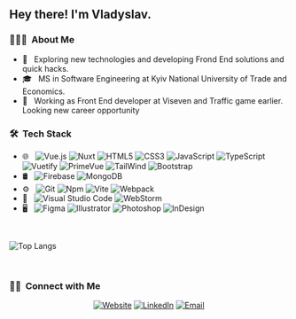 <h2> Hey there! I'm Vladyslav.</h2>

<h3> 👨🏻‍💻 &nbsp;About Me </h3>

- 🤔 &nbsp; Exploring new technologies and developing Frond End solutions and quick hacks.
- 🎓 &nbsp; MS in Software Engineering at Kyiv National University of Trade and Economics.
- 💼 &nbsp; Working as Front End developer at Viseven and Traffic game earlier. Looking new career opportunity

<h3> 🛠 &nbsp;Tech Stack</h3>

- 🌐 &nbsp;
  ![Vue.js](https://img.shields.io/badge/-Vue.js-333333?style=flat&logo=vuedotjs)
  ![Nuxt](https://img.shields.io/badge/-Nuxt-333333?style=flat&logo=nuxt)
  ![HTML5](https://img.shields.io/badge/-HTML5-333333?style=flat&logo=HTML5)
  ![CSS3](https://img.shields.io/badge/-CSS3-333333?style=flat&logo=CSS3&logoColor=1572B6)
  ![JavaScript](https://img.shields.io/badge/-JavaScript-333333?style=flat&logo=javascript)
  ![TypeScript](https://img.shields.io/badge/-TypeScript-333333?style=flat&logo=typescript)
  ![Vuetify](https://img.shields.io/badge/-Vuetify-333333?style=flat&logo=vuetify)
  ![PrimeVue](https://img.shields.io/badge/-PrimeVue-333333?style=flat&logo=primevue)
  ![TailWind](https://img.shields.io/badge/-TailWind-333333?style=flat&logo=tailwindcss)
  ![Bootstrap](https://img.shields.io/badge/-Bootstrap-333333?style=flat&logo=bootstrap&logoColor=563D7C)
- 🛢 &nbsp;
  ![Firebase](https://img.shields.io/badge/-Firebase-333333?style=flat&logo=firebase)
  ![MongoDB](https://img.shields.io/badge/-MongoDB-333333?style=flat&logo=mongodb)
- ⚙️ &nbsp;
  ![Git](https://img.shields.io/badge/-Git-333333?style=flat&logo=git)
  ![Npm](https://img.shields.io/badge/-Npm-333333?style=flat&logo=npm)
  ![Vite](https://img.shields.io/badge/-Vite-333333?style=flat&logo=vite)
  ![Webpack](https://img.shields.io/badge/-Webpack-333333?style=flat&logo=webpack)
- 🔧 &nbsp;
  ![Visual Studio Code](https://img.shields.io/badge/-Visual%20Studio%20Code-333333?style=flat&logo=visual-studio-code&logoColor=007ACC)
  ![WebStorm](https://img.shields.io/badge/-WebStorm-333333?style=flat&logo=webstorm&logoColor=007ACC)
- 🖥 &nbsp;
  ![Figma](https://img.shields.io/badge/-Figma-333333?style=flat&logo=figma)
  ![Illustrator](https://img.shields.io/badge/-Illustrator-333333?style=flat&logo=adobe-illustrator)
  ![Photoshop](https://img.shields.io/badge/-Photoshop-333333?style=flat&logo=adobe-photoshop)
  ![InDesign](https://img.shields.io/badge/-InDesign-333333?style=flat&logo=adobe-indesign)

<br/>

  ![Top Langs](https://github-readme-stats.vercel.app/api/top-langs/?username=anuraghazra&layout=compact)

<br/>

<h3> 🤝🏻 &nbsp;Connect with Me </h3>

<p align="center">
<a href="https://vlad-nn.netlify.app"><img alt="Website" src="https://img.shields.io/badge/Website-vlad%20nn.netlify.app-blue?style=flat-square&logo=google-chrome"></a>
<a href="https://www.linkedin.com/in/vladyslav-novak-6782ab180/"><img alt="LinkedIn" src="https://img.shields.io/badge/LinkedIn-Vladyslav%20Novak-blue?style=flat-square&logo=linkedin"></a>
<a href="mailto:vladyha165@gmail.com"><img alt="Email" src="https://img.shields.io/badge/Email-vladyha165@gmail.com-blue?style=flat-square&logo=gmail"></a>
</p>
